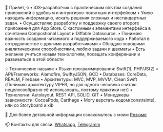 👋 Привет, я • iOS-разработчик с практическим опытом создания приложений с удобным и интуитивно-понятным интерфейсом
• Умею находить информацию, искать решения сложных и нестандартных задач.
• Осуществляю разработку и поддержку своего второго приложения для App Store. С кастомными элементами интерфейса в сочетании Compostional Layout и Diffable Datasource.
• Понимаю важность создания читаемого и поддерживаемого кода
• Работал в сотрудничестве с другими разработчиками
• Обладаю хорошими аналитическими способностями, люблю задачи и шахматы
• Есть желание учиться новым технологиям, посещать конференции и развиваться в этой области

💡 Технические навыки: 
• Языки программирования: Swift(1), PHP/JS(2)
• API/Frameworks: Alamofire, SwiftyJSON, GCD
• Databases: CoreData, REALM, Firebase
• Архитектуры: MVC, MVP, MVVM, Clean Swift (Понимаю архитектуру VIPER, но для одного человека считаю нецелесообразно её использовать, поэтому практики нет)
• Технологии: Autolayout, REST API, SOLID, GIT
• Менеджеры зависимости: CocoaPods, Carthage
• Могу верстать кодом(constraints), или со Storyboard и xib

📄 Для более детальной информации ознакомьтесь с моим <a href="https://drive.google.com/file/d/1M2WYJHnAIMXYQDA304YcY87LWC12SHRj/view?usp=sharing" rel="nofollow">Резюме</a>

📫 Контакты для связи: <a href="https://wa.me/79671011019?text=Vacancy%20iOS-Developer" rel="nofollow">Whatsapp</a>, <a href="https://telegram.me/MoTivaTion_4LiFe" rel="nofollow">Telegramm</a>

<!---
exepr0gaming/exepr0gaming is a ✨ special ✨ repository because its `README.md` (this file) appears on your GitHub profile.
You can click the Preview link to take a look at your changes.
--->
